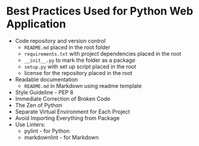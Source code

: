 # Best Practices Used for Python Web Application

- Code repository and version control
  - `README.md` placed in the root folder
  - `requirements.txt` with project dependencies placed in the root
  - `__init__.py` to mark the folder as a package
  - `setup.py` with set up script placed in the root
  - license for the repository placed in the root
- Readable documentation
  - `README.md` in Markdown using readme template
- Style Guideline - PEP 8
- Immediate Correction of Broken Code
- The Zen of Python
- Separate Virtual Environment for Each Project
- Avoid Importing Everything from Package
- Use Linters:
  - pylint - for Python
  - markdownlint - for Markdown
